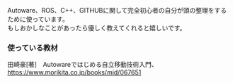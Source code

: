 Autoware、ROS、C++、GITHUBに関して完全初心者の自分が頭の整理をするために使っています。
<br>もしおかしなことがあったら優しく教えてくれると嬉しいです。

### 使っている教材
田崎豪[著]　Autowareではじめる自立移動技術入門、https://www.morikita.co.jp/books/mid/067651
